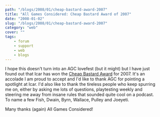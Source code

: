 ```yaml
---
path: "/blogs/2008/01/cheap-bastard-award-2007"
title: "All Games Considered: Cheap Bastard Award of 2007"
date: "2008-01-02"
slug: "/blogs/2008/01/cheap-bastard-award-2007"
category: "web"
cover: ""
tags:
    - forum
    - support
    - web
    - blogs
---
```


I hope this doesn't turn into an AGC lovefest (but it might) but I have just found out that Icar has won the [Cheap Bastard Award](http://allgamesconsidered.blogspot.com) for 2007. It's an accolade I am proud to accept and I'd like to thank AGC for pointing a spotlight at Icar. I'd also like to thank the tireless people who keep spurring me on, either by asking me lots of questions, playtesting weekly and steering me away from insane rules that sounded quite cool on a podcast. To name a few Fish, Dwain, Byrn, Wallace, Pulley and Joeyeti.
		
Many thanks (again) All Games Considered!